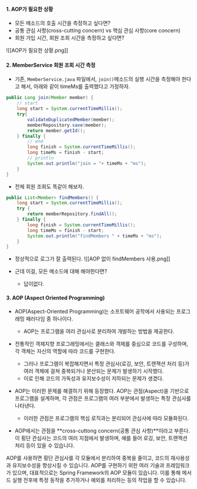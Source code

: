 
#### 1. AOP가 필요한 상황

- 모든 메소드의 호출 시간을 측정하고 싶다면?
- 공통 관심 사항(cross-cutting concern) vs 핵심 관심 사항(core concern)
- 회원 가입 시간, 회원 조회 시간을 측정하고 싶다면?

![[AOP가 필요한 상황.png]]


#### 2. MemberService 회원 조회 시간 측정

- 기존, `MemberService.java` 파일에서, `join()`메소드의 실행 시간을 측정해야 한다고 해서, 아래와 같이 timeMs를 출력했다고 가정하자.

```java
public Long join(Member member) {  
	// start
    long start = System.currentTimeMillis();  
    try{  
        validateDuplicatedMember(member);  
        memberRepository.save(member);  
        return member.getId();  
    } finally {
	    // end  
        long finish = System.currentTimeMillis();  
        long timeMs = finish - start;
        // println  
        System.out.println("join = "+ timeMs + "ms");  
    }  
}
```

- 전체 회원 조회도 똑같이 해보자.
```java
public List<Member> findMembers() {  
    long start = System.currentTimeMillis();  
    try {  
        return memberRepository.findAll();  
    } finally {  
        long finish = System.currentTimeMillis();  
        long timeMs = finish - start;  
        System.out.println("findMembers " + timeMs + "ms");  
    }  
}
```

- 정상적으로 로그가 잘 출력된다.
![[AOP 없이 findMembers 사용.png]]

- 근데 이걸, 모든 메소드에 대해 해야한다면?
	- 답이없다.


#### 3. AOP (Aspect Oriented Programming)

- AOP(Aspect-Oriented Programming)는 소프트웨어 공학에서 사용되는 프로그래밍 패러다임 중 하나이다.
	- AOP는 프로그램을 여러 관심사로 분리하여 개발하는 방법을 제공한다.

- 전통적인 객체지향 프로그래밍에서는 클래스와 객체를 중심으로 코드를 구성하며, 각 객체는 자신의 역할에 따라 코드를 구현한다.
	- 그러나 프로그램이 복잡해지면서 특정 관심사(로깅, 보안, 트랜잭션 처리 등)가 여러 객체에 걸쳐 중복되거나 분산되는 문제가 발생하기 시작했다.
	- 이로 인해 코드의 가독성과 유지보수성이 저하되는 문제가 생겼다.

- AOP는 이러한 문제를 해결하기 위해 등장했다. AOP는 관점(Aspect)을 기반으로 프로그램을 설계하며, 각 관점은 프로그램의 여러 부분에서 발생하는 특정 관심사를 나타낸다.
	- 이러한 관점은 프로그램의 핵심 로직과는 분리되어 관심사에 따라 모듈화된다.

- AOP에서는 관점을 **cross-cuttong concern(공통 관심 사항)**이라고 부른다. 이 횡단 관심사는 코드의 여러 지점에서 발생하며, 예를 들어 로깅, 보안, 트랜잭션 처리 등이 있을 수 있습니다.

AOP를 사용하면 횡단 관심사를 각 모듈에서 분리하여 중복을 줄이고, 코드의 재사용성과 유지보수성을 향상시킬 수 있습니다. AOP를 구현하기 위한 여러 기술과 프레임워크가 있으며, 대표적으로는 Spring Framework의 AOP 모듈이 있습니다. 이를 통해 메서드 실행 전후에 특정 동작을 추가하거나 예외를 처리하는 등의 작업을 할 수 있습니다.